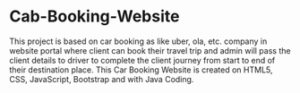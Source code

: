 # Cab-Booking-Website
This project is based on car booking as like uber, ola, etc. company in website portal where client can book their travel trip and admin will pass the client details to driver to complete the client journey from start to end of their destination place. This Car Booking Website is created on HTML5, CSS, JavaScript, Bootstrap and with Java Coding.

